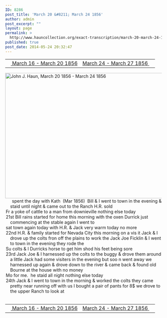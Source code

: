 ```yaml
---
ID: 8286
post_title: 'March 20 &#8211; March 24 1856'
author: admin
post_excerpt: ""
layout: page
permalink: >
  http://www.hauncollection.org/exact-transcription/march-20-march-24-1856/
published: true
post_date: 2014-05-24 20:32:47
---
```

<table style="width: 100%;" align="center">
<tbody>
<tr>
<td width="50%"><a title="March 16 – March 20 1856" href="http://www.hauncollection.org/version-2/version-ii-series-i/march-16-march-20-1856/"><img src="https://lh3.googleusercontent.com/-EFJpxxNiPNw/VqgtWBCZrMI/AAAAAAAAAFU/WfY4lPFWWkg/s800-Ic42/Soeb-Plain-Arrows-8-10px.png" alt="" width="10" height="10" /> March 16 - March 20 1856</a></td>
<td style="text-align: right;"><a title="March 24 – March 27 1856" href="http://www.hauncollection.org/version-2/version-ii-series-i/march-24-march-27-1856/"> March 24 - March 27 1856 <img src="https://lh3.googleusercontent.com/-67k0cYlpXHw/VqgtWKz1MXI/AAAAAAAAAFU/k9PW_Piyurk/s800-Ic42/Soeb-Plain-Arrows-5-10px.png" alt="" width="10" height="10" /></a></td>
</tr>
</tbody>
</table>
<a href="http://www.hauncollection.org/wp-content/uploads/John Haun/JJH_158_March 20 1856 - March 24 1856.JPG" target="_blank" rel="noopener"><img class="alignnone wp-image-2387 size-large" src="http://www.hauncollection.org/wp-content/uploads/John Haun/JJH_158_March 20 1856 - March 24 1856-1024x682.jpg" alt="John J. Haun, March 20 1856 - March 24 1856" width="604" height="402" /></a>
<div style="text-indent: -1em; padding-left: 16px;"><span style="color: #ffffff;">.</span>    spent the day with Kath  (Mar 1856)  Bill &amp; I went to town in the
evening &amp; staid until night &amp; came out to the Ranch H.R. sold</div>
<div style="text-indent: -1em; padding-left: 16px;">Fr a yoke of cattle to a man from downieville nothing else today</div>
<div style="text-indent: -1em; padding-left: 16px;">21st Bill rains started for home this morning with the oxen
Durrick just commencing at the stable again I went to</div>
<div style="text-indent: -1em; padding-left: 16px;">sat town again today with H.R. &amp; Jack very warm today no more</div>
<div style="text-indent: -1em; padding-left: 16px;">22nd H.R. &amp; family started for Nevada City this morning on a vis
it Jack &amp; I drove up the colts fron off the plains to work the
Jack Joe Ficklin &amp; I went to town in the evening they rode the</div>
<div style="text-indent: -1em; padding-left: 16px;">Su colts &amp; I Durricks horse to get him shod his feet being sore</div>
<div style="text-indent: -1em; padding-left: 16px;">23rd Jack Joe &amp; I harnessed up the colts to the buggy &amp; drove them
around a little Jack had some visiters in the evening but soo
n went away we harnessed up again &amp; drove down to the river &amp;
came back &amp; found old Bourne at the house with no money</div>
<div style="text-indent: -1em; padding-left: 16px;">Mo for me.  he staid all night nothing else today</div>
<div style="text-indent: -1em; padding-left: 16px;">24th Jack &amp; I went to town in the morning &amp; worked the colts
they came pretty near running off with us I bought a pair
of pants for 8$ we drove to the upper Ranch to look at</div>
&nbsp;
<table style="width: 100%;" align="center">
<tbody>
<tr>
<td width="50%"><a title="March 16 – March 20 1856" href="http://www.hauncollection.org/version-2/version-ii-series-i/march-16-march-20-1856/"><img src="https://lh3.googleusercontent.com/-EFJpxxNiPNw/VqgtWBCZrMI/AAAAAAAAAFU/WfY4lPFWWkg/s800-Ic42/Soeb-Plain-Arrows-8-10px.png" alt="" width="10" height="10" /> March 16 - March 20 1856</a></td>
<td style="text-align: right;"><a title="March 24 – March 27 1856" href="http://www.hauncollection.org/version-2/version-ii-series-i/march-24-march-27-1856/"> March 24 - March 27 1856 <img src="https://lh3.googleusercontent.com/-67k0cYlpXHw/VqgtWKz1MXI/AAAAAAAAAFU/k9PW_Piyurk/s800-Ic42/Soeb-Plain-Arrows-5-10px.png" alt="" width="10" height="10" /></a></td>
</tr>
</tbody>
</table>